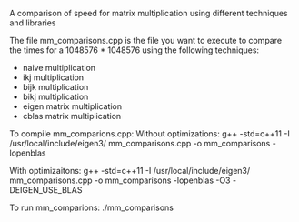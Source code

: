 A comparison of speed for matrix multiplication using different techniques and libraries

The file mm_comparisons.cpp is the file you want to execute to compare the times for a 1048576 * 1048576 using the following techniques:
- naive multiplication
- ikj multiplication
- bijk multiplication
- bikj multiplication
- eigen matrix multiplication
- cblas matrix multiplication

To compile mm_comparions.cpp:
Without optimizations:
g++ -std=c++11 -I /usr/local/include/eigen3/ mm_comparisons.cpp -o mm_comparisons -lopenblas

With optimizaitons:
g++ -std=c++11 -I /usr/local/include/eigen3/ mm_comparisons.cpp -o mm_comparisons -lopenblas -O3 -DEIGEN_USE_BLAS

To run mm_comparions:
./mm_comparisons
